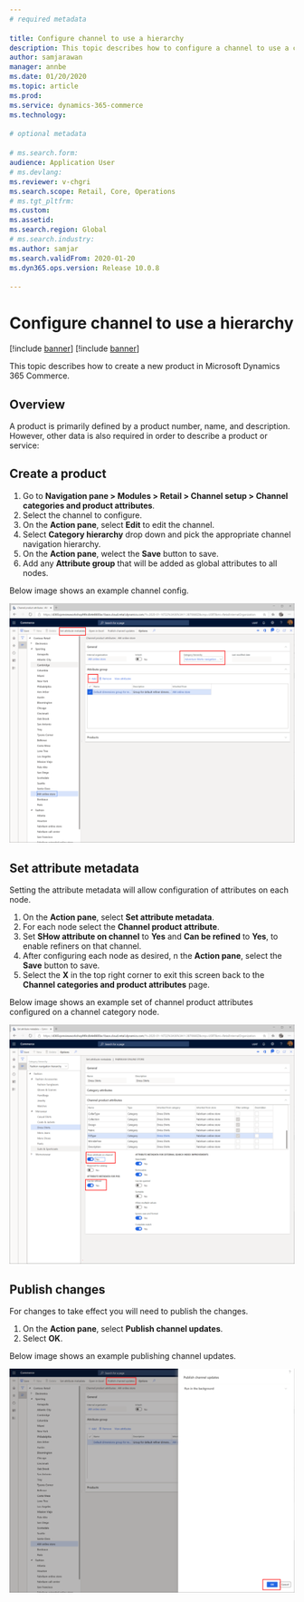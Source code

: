 ```yaml
---
# required metadata

title: Configure channel to use a hierarchy
description: This topic describes how to configure a channel to use a channel navigation hierarchy.
author: samjarawan
manager: annbe
ms.date: 01/20/2020
ms.topic: article
ms.prod: 
ms.service: dynamics-365-commerce
ms.technology: 

# optional metadata

# ms.search.form: 
audience: Application User
# ms.devlang: 
ms.reviewer: v-chgri
ms.search.scope: Retail, Core, Operations
# ms.tgt_pltfrm: 
ms.custom: 
ms.assetid: 
ms.search.region: Global
# ms.search.industry: 
ms.author: samjar
ms.search.validFrom: 2020-01-20
ms.dyn365.ops.version: Release 10.0.8

---
```

# Configure channel to use a hierarchy

[!include [banner](../includes/preview-banner.md)]
[!include [banner](../includes/banner.md)]

This topic describes how to create a new product in Microsoft Dynamics 365 Commerce.

## Overview

A product is primarily defined by a product number, name, and description. However, other data is also required in order to describe a product or service:

## Create a product

1. Go to **Navigation pane \> Modules \> Retail \> Channel setup \> Channel categories and product attributes**.
1. Select the channel to configure.
1. On the **Action pane**, select **Edit** to edit the channel.
1. Select **Category hierarchy** drop down and pick the appropriate channel navigation hierarchy.
1. On the **Action pane**, welect the **Save** button to save.
1. Add any **Attribute group** that will be added as global attributes to all nodes.

Below image shows an example channel config.

![Create a product](media/configure-channel-hierarchy-1.png)

## Set attribute metadata
Setting the attribute metadata will allow configuration of attributes on each node.

1. On the **Action pane**, select **Set attribute metadata**.
1. For each node select the **Channel product attribute**.
1. Set **SHow attribute on channel** to **Yes** and **Can be refined** to **Yes**, to enable refiners on that channel.
1. After configuring each node as desired, n the **Action pane**, select the **Save** button to save.
1. Select the **X** in the top right corner to exit this screen back to the **Channel categories and product attributes** page.

Below image shows an example set of channel product attributes configured on a channel category node.

![Channel attributes on a channel category node](media/configure-channel-hierarchy-2.png)

## Publish changes
For changes to take effect you will need to publish the changes.

1. On the **Action pane**, select **Publish channel updates**.
1. Select **OK**.

Below image shows an example publishing channel updates.

![Publish channel updates](media/configure-channel-hierarchy-3.png)



